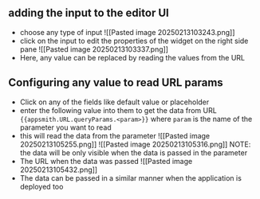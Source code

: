 ## adding the input to the editor UI
- choose any type of input
![[Pasted image 20250213103243.png]]
- click on the input to edit the properties of the widget on the right side pane
![[Pasted image 20250213103337.png]]
- Here, any value can be replaced by reading the values from the URL

## Configuring any value to read URL params
- Click on any of the fields like default value or placeholder
- enter the following value into them to get the data from URL `{{appsmith.URL.queryParams.<param>}}` where `param`  is the name of the parameter you want to read
- this will read the data from the parameter
![[Pasted image 20250213105255.png]]
![[Pasted image 20250213105316.png]]
NOTE: the data will be only visible when the data is passed in the parameter
- The URL when the data was passed
![[Pasted image 20250213105432.png]]
- The data can be passed in a similar manner when the application is deployed too